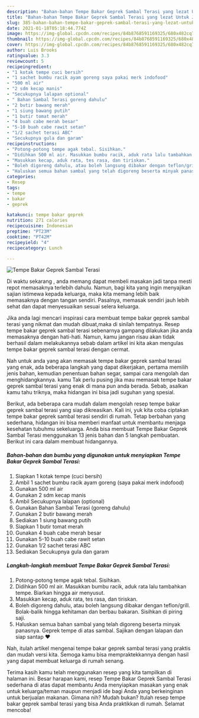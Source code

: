 ```yaml
---
description: "Bahan-bahan Tempe Bakar Geprek Sambal Terasi yang lezat Untuk Jualan"
title: "Bahan-bahan Tempe Bakar Geprek Sambal Terasi yang lezat Untuk Jualan"
slug: 385-bahan-bahan-tempe-bakar-geprek-sambal-terasi-yang-lezat-untuk-jualan
date: 2021-01-18T05:18:44.774Z
image: https://img-global.cpcdn.com/recipes/84b8768591169325/680x482cq70/tempe-bakar-geprek-sambal-terasi-foto-resep-utama.jpg
thumbnail: https://img-global.cpcdn.com/recipes/84b8768591169325/680x482cq70/tempe-bakar-geprek-sambal-terasi-foto-resep-utama.jpg
cover: https://img-global.cpcdn.com/recipes/84b8768591169325/680x482cq70/tempe-bakar-geprek-sambal-terasi-foto-resep-utama.jpg
author: Luis Brooks
ratingvalue: 3.3
reviewcount: 5
recipeingredient:
- "1 kotak tempe cuci bersih"
- "1 sachet bumbu racik ayam goreng saya pakai merk indofood"
- "500 ml air"
- "2 sdm kecap manis"
- "Secukupnya lalapan optional"
- " Bahan Sambal Terasi goreng dahulu"
- "2 butir bawang merah"
- "1 siung bawang putih"
- "1 butir tomat merah"
- "4 buah cabe merah besar"
- "5-10 buah cabe rawit setan"
- "1/2 sachet terasi ABC"
- "Secukupnya gula dan garam"
recipeinstructions:
- "Potong-potong tempe agak tebal. Sisihkan."
- "Didihkan 500 ml air. Masukkan bumbu racik, aduk rata lalu tambahkan tempe. Biarkan hingga air menyusut."
- "Masukkan kecap, aduk rata, tes rasa, dan tiriskan."
- "Boleh digoreng dahulu, atau boleh langsung dibakar dengan teflon/grill. Bolak-balik hingga kehitaman dan berbau bakaran. Sisihkan di piring saji."
- "Haluskan semua bahan sambal yang telah digoreng beserta minyak panasnya. Geprek tempe di atas sambal. Sajikan dengan lalapan dan siap santap ❤"
categories:
- Resep
tags:
- tempe
- bakar
- geprek

katakunci: tempe bakar geprek 
nutrition: 271 calories
recipecuisine: Indonesian
preptime: "PT23M"
cooktime: "PT42M"
recipeyield: "4"
recipecategory: Lunch

---
```



![Tempe Bakar Geprek Sambal Terasi](https://img-global.cpcdn.com/recipes/84b8768591169325/680x482cq70/tempe-bakar-geprek-sambal-terasi-foto-resep-utama.jpg)

Di waktu  sekarang , anda memang dapat membeli masakan jadi tanpa mesti repot memasaknya terlebih dahulu. Namun, bagi kita yang ingin menyajikan sajian istimewa kepada keluarga, maka kita memang lebih baik memasaknya dengan tangan sendiri. Pasalnya, memasak sendiri jauh lebih sehat dan dapat menyesuaikan sesuai selera keluarga.

Jika anda lagi mencari inspirasi cara membuat tempe bakar geprek sambal terasi yang nikmat dan mudah dibuat,maka di sinilah tempatnya. Resep tempe bakar geprek sambal terasi  sebenarnya gampang dilakukan jika anda memasaknya dengan hati-hati. Namun, kamu jangan risau akan tidak berhasil dalam melakukannya 
sebab dalam artikel ini kita akan mengulas tempe bakar geprek sambal terasi dengan cermat.  



Nah untuk anda yang akan memasak tempe bakar geprek sambal terasi yang enak, ada beberapa langkah yang dapat dikerjakan, pertama memilih jenis bahan, kemudian penentuan bahan segar, sampai cara mengolah dan menghidangkannya. kamu Tak perlu pusing jika mau memasak tempe bakar geprek sambal terasi yang enak di mana pun anda berada. Sebab, asalkan kamu  tahu triknya, maka hidangan ini bisa jadi suguhan yang spesial.

Berikut, ada beberapa cara mudah dalam mengolah resep tempe bakar geprek sambal terasi yang siap dikreasikan. Kali ini, yuk kita coba ciptakan tempe bakar geprek sambal terasi sendiri di rumah. Tetap berbahan yang sederhana, hidangan ini bisa memberi manfaat untuk membantu menjaga kesehatan tubuhmu sekeluarga. Anda bisa membuat Tempe Bakar Geprek Sambal Terasi menggunakan 13 jenis bahan dan 5 langkah pembuatan. Berikut ini cara dalam membuat hidangannya.

<!--inarticleads1-->

##### Bahan-bahan dan bumbu yang digunakan untuk menyiapkan Tempe Bakar Geprek Sambal Terasi:

1. Siapkan 1 kotak tempe (cuci bersih)
1. Ambil 1 sachet bumbu racik ayam goreng (saya pakai merk indofood)
1. Gunakan 500 ml air
1. Gunakan 2 sdm kecap manis
1. Ambil Secukupnya lalapan (optional)
1. Gunakan  Bahan Sambal Terasi (goreng dahulu)
1. Gunakan 2 butir bawang merah
1. Sediakan 1 siung bawang putih
1. Siapkan 1 butir tomat merah
1. Gunakan 4 buah cabe merah besar
1. Gunakan 5-10 buah cabe rawit setan
1. Gunakan 1/2 sachet terasi ABC
1. Sediakan Secukupnya gula dan garam




<!--inarticleads2-->

##### Langkah-langkah membuat Tempe Bakar Geprek Sambal Terasi:

1. Potong-potong tempe agak tebal. Sisihkan.
1. Didihkan 500 ml air. Masukkan bumbu racik, aduk rata lalu tambahkan tempe. Biarkan hingga air menyusut.
1. Masukkan kecap, aduk rata, tes rasa, dan tiriskan.
1. Boleh digoreng dahulu, atau boleh langsung dibakar dengan teflon/grill. Bolak-balik hingga kehitaman dan berbau bakaran. Sisihkan di piring saji.
1. Haluskan semua bahan sambal yang telah digoreng beserta minyak panasnya. Geprek tempe di atas sambal. Sajikan dengan lalapan dan siap santap ❤




Nah, itulah artikel mengenai  tempe bakar geprek sambal terasi  yang praktis dan mudah versi kita. Semoga kamu bisa mempraktekkannya dengan hasil yang dapat membuat keluarga di rumah senang. 

Terima kasih kamu telah menggunakan resep yang kita tampilkan di halaman ini. Besar harapan kami, resep  Tempe Bakar Geprek Sambal Terasi sederhana di atas dapat membantu Anda menyiapkan masakan yang enak untuk keluarga/teman maupun menjadi ide bagi Anda yang berkeinginan untuk berjualan makanan. Gimana nih? Mudah bukan? Itulah resep tempe bakar geprek sambal terasi yang bisa Anda praktikkan di rumah. Selamat mencoba!

